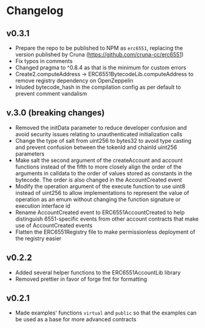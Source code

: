 # Changelog

## v0.3.1

- Prepare the repo to be published to NPM as `erc6551`, replacing the version published by Cruna (https://github.com/cruna-cc/erc6551)
- Fix typos in comments
- Changed pragma to ^0.8.4 as that is the minimum for custom errors
- Create2.computeAddress -> ERC6551BytecodeLib.computeAddress to remove registry dependency on OpenZeppelin
- Inluded bytecode_hash in the compilation config as per default to prevent comment vandalism

## v.3.0 (breaking changes)

- Removed the initData parameter to reduce developer confusion and avoid security issues relating to unauthenticated initialization calls
- Change the type of salt from uint256 to bytes32 to avoid type casting and prevent confusion between the tokenId and chainId uint256 parameters
- Make salt the second argument of the createAccount and account functions instead of the fifth to more closely align the order of the arguments in calldata to the order of values stored as constants in the bytecode. The order is also changed in the AccountCreated event
- Modify the operation argument of the execute function to use uint8 instead of uint256 to allow implementations to represent the value of operation as an emum without changing the function signature or execution interface id
- Rename AccountCreated event to ERC6551AccountCreated to help distinguish 6551-specific events from other account contracts that make use of AccountCreated events
- Flatten the ERC6551Registry file to make permissionless deployment of the registry easier

## v0.2.2

- Added several helper functions to the ERC6551AccountLib library
- Removed prettier in favor of forge fmt for formatting

## v0.2.1

- Made examples' functions `virtual` and `public` so that the examples can be used as a base for more advanced contracts
